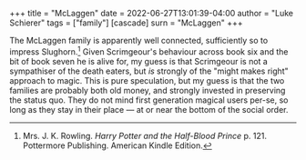 +++
title = "McLaggen"
date = 2022-06-27T13:01:39-04:00
author = "Luke Schierer"
tags = ["family"]
[cascade]
  surn = "McLaggen"
+++

The McLaggen family is apparently well connected, sufficiently so to impress
Slughorn.[^210318-2] Given Scrimgeour's behaviour across book six and the bit
of book seven he is alive for, my guess is that Scrimgeour is not a sympathiser
of the death eaters, but *is* strongly of the "might makes right" approach to
magic.  This is pure speculation, but my guess is that the two families are
probably both old money, and strongly invested in preserving the status quo.
They do not mind first generation magical users per-se, so long as they stay in
their place — at or near the bottom of the social order.

[^210318-2]: Mrs. J. K. Rowling. _Harry Potter and the Half-Blood Prince_
    p. 121. Pottermore Publishing. American Kindle Edition.


